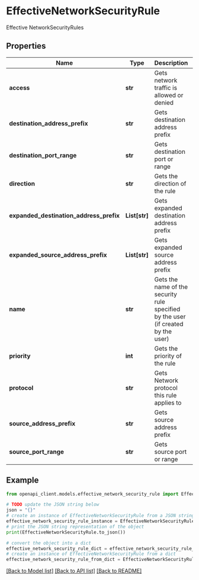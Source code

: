 # EffectiveNetworkSecurityRule

Effective NetworkSecurityRules

## Properties

Name | Type | Description | Notes
------------ | ------------- | ------------- | -------------
**access** | **str** | Gets network traffic is allowed or denied | [optional] 
**destination_address_prefix** | **str** | Gets destination address prefix | [optional] 
**destination_port_range** | **str** | Gets destination port or range | [optional] 
**direction** | **str** | Gets the direction of the rule | [optional] 
**expanded_destination_address_prefix** | **List[str]** | Gets expanded destination address prefix | [optional] 
**expanded_source_address_prefix** | **List[str]** | Gets expanded source address prefix | [optional] 
**name** | **str** | Gets the name of the security rule specified by the user (if created by the user) | [optional] 
**priority** | **int** | Gets the priority of the rule | [optional] 
**protocol** | **str** | Gets Network protocol this rule applies to | [optional] 
**source_address_prefix** | **str** | Gets source address prefix | [optional] 
**source_port_range** | **str** | Gets source port or range | [optional] 

## Example

```python
from openapi_client.models.effective_network_security_rule import EffectiveNetworkSecurityRule

# TODO update the JSON string below
json = "{}"
# create an instance of EffectiveNetworkSecurityRule from a JSON string
effective_network_security_rule_instance = EffectiveNetworkSecurityRule.from_json(json)
# print the JSON string representation of the object
print(EffectiveNetworkSecurityRule.to_json())

# convert the object into a dict
effective_network_security_rule_dict = effective_network_security_rule_instance.to_dict()
# create an instance of EffectiveNetworkSecurityRule from a dict
effective_network_security_rule_from_dict = EffectiveNetworkSecurityRule.from_dict(effective_network_security_rule_dict)
```
[[Back to Model list]](../README.md#documentation-for-models) [[Back to API list]](../README.md#documentation-for-api-endpoints) [[Back to README]](../README.md)


